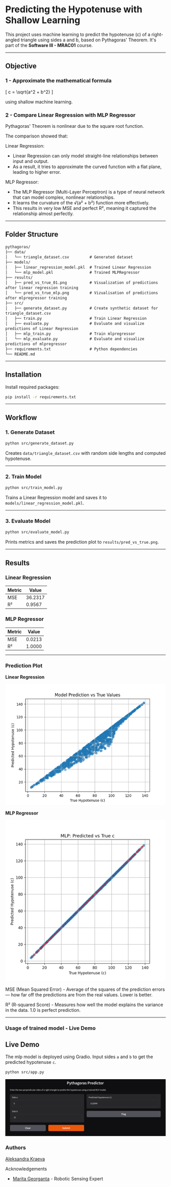# Predicting the Hypotenuse with Shallow Learning

This project uses machine learning to predict the hypotenuse (c) of a right-angled triangle using sides a and b, based on Pythagoras' Theorem. It's part of the **Software III - MRAC01** course.

---

## Objective

### 1 - Approximate the mathematical formula
\[
c = \sqrt{a^2 + b^2}
\]

using shallow machine learning.


### 2 - Compare Linear Regression with MLP Regressor

Pythagoras' Theorem is nonlinear due to the square root function.

The comparison showed that:

Linear Regression:
- Linear Regression can only model straight-line relationships between input and output.
- As a result, it tries to approximate the curved function with a flat plane, leading to higher error.

MLP Regressor:
- The MLP Regressor (Multi-Layer Perceptron) is a type of neural network that can model complex, nonlinear relationships.
- It learns the curvature of the √(a² + b²) function more effectively.
- This results in very low MSE and perfect R², meaning it captured the relationship almost perfectly.


---

## Folder Structure

```
pythagoras/
├── data/
│   └── triangle_dataset.csv         # Generated dataset
├── models/
│   ├── linear_regression_model.pkl  # Trained Linear Regression 
│   └── mlp_model.pkl                # Trained MLPRegressor 
├── results/
│   ├── pred_vs_true_01.png          # Visualization of predictions after linear regression training
│   └── pred_vs_true_mlp.png         # Vizualisation of predictions after mlpregressor training
├── src/                            
│   ├── generate_dataset.py          # Create synthetic dataset for triangle_dataset.csv 
│   ├── train.py                     # Train Linear Regression
│   ├── evaluate.py                  # Evaluate and visualize predictions of Linear Regression
│   ├── mlp_train.py                 # Train mlpregressor
│   └── mlp_evaluate.py              # Evaluate and visualize predictions of mlpregressor
├── requirements.txt                 # Python dependencies
└── README.md                        
```

---

## Installation

Install required packages:

```bash
pip install -r requirements.txt
```

---

## Workflow

### 1. Generate Dataset

```bash
python src/generate_dataset.py
```

Creates `data/triangle_dataset.csv` with random side lengths and computed hypotenuse.

---

### 2. Train Model

```bash
python src/train_model.py
```

Trains a Linear Regression model and saves it to `models/linear_regression_model.pkl`.

---

### 3. Evaluate Model

```bash
python src/evaluate_model.py
```

Prints metrics and saves the prediction plot to `results/pred_vs_true.png`.

---

## Results

### Linear Regression
| Metric | Value  |
|--------|------------------|
| MSE    | 36.2317          |
| R²     | 0.9567          |


### MLP Regressor
| Metric | Value   |
|--------|---------|
| MSE    | 0.0213  |
| R²     | 1.0000  |


---

### Prediction Plot

**Linear Regression**

![Prediction vs True](results/pred_vs_true_01.png)


**MLP Regressor**

![MLP Prediction](results/pred_vs_true_mlp.png)


MSE (Mean Squared Error) - Average of the squares of the prediction errors — how far off the predictions are from the real values. Lower is better.

R² (R-squared Score) - Measures how well the model explains the variance in the data. 1.0 is perfect prediction.

---

### Usage of trained model - Live Demo

## Live Demo

The mlp model is deployed using Gradio. Input sides `a` and `b` to get the predicted hypotenuse `c`.

```bash
python src/app.py
```

![Gradio UI Screenshot](results/gradio_ui.png)


### Authors
[Aleksandra Kraeva](https://github.com/sashakraeva)

Acknowledgements
- [Marita Georganta](https://www.linkedin.com/in/marita-georganta/) - Robotic Sensing Expert

